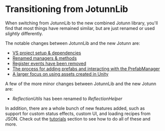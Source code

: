 ﻿# Transitioning from JotunnLib

When switching from JotunnLib to the new combined Jotunn library, you'll find that most things have remained similar, but are just renamed or used _slightly_ differently.  

The notable changes between JotunnLib and the new Jotunn are:
- [VS project setup & dependencies](vs-project.md)
- [Renamed managers & methods](renaming.md)
- [Register events have been removed](register-events.md)
- [The process for adding prefabs and interacting with the PrefabManager](prefabs.md)
- [A larger focus on using assets created in Unity](assets.md)

A few of the more minor changes between JotunnLib and the new Jotunn are:
- _ReflectionUtils_ has been renamed to _ReflectionHelper_

In addition, there are a whole bunch of new features added, such as support for custom status effects, custom UI, and loading recipes from JSON. Check out the [tutorials](../../home/tutorials/overview.md) section to see how to do all of these and more.